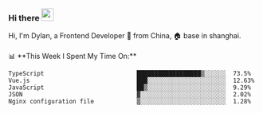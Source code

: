 ### Hi there <img src="https://media.giphy.com/media/hvRJCLFzcasrR4ia7z/giphy.gif" width="25px">

<!-- ![visitors](https://visitor-badge.glitch.me/badge?page_id=dislfyer.dislfyer) --!>

Hi, I'm Dylan, a Frontend Developer 🚀 from China, 🏠 base in shanghai.
<br/>
<br/>

📊 **This Week I Spent My Time On:**


<!--START_SECTION:waka-->

```text
TypeScript                          ██████████████████▒░░░░░░  73.5%
Vue.js                              ███░░░░░░░░░░░░░░░░░░░░░░  12.63%
JavaScript                          ██▒░░░░░░░░░░░░░░░░░░░░░░  9.29%
JSON                                ▓░░░░░░░░░░░░░░░░░░░░░░░░  2.02%
Nginx configuration file            ▒░░░░░░░░░░░░░░░░░░░░░░░░  1.28%
```

<!--END_SECTION:waka-->

<!--
**About Me:**
 -->
